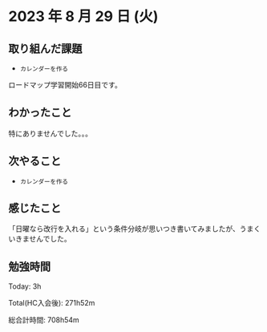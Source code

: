 # 2023 年 8 月 29 日 (火)

## 取り組んだ課題

- `カレンダーを作る`

ロードマップ学習開始66日目です。

## わかったこと

特にありませんでした。。。

## 次やること

- `カレンダーを作る`

## 感じたこと

「日曜なら改行を入れる」という条件分岐が思いつき書いてみましたが、うまくいきませんでした。

## 勉強時間

Today: 3h

Total(HC入会後): 271h52m

総合計時間: 708h54m

